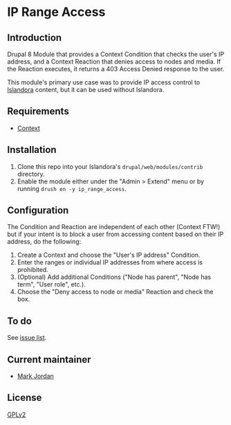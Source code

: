 # IP Range Access

## Introduction

Drupal 8 Module that provides a Context Condition that checks the user's IP address, and a Context Reaction that denies access to nodes and media. If the Reaction executes, it returns a 403 Access Denied response to the user.

This module's primary use case was to provide IP access control to [Islandora](https://islandora.ca/) content, but it can be used without Islandora.

## Requirements

* [Context](https://www.drupal.org/project/context)

## Installation

1. Clone this repo into your Islandora's `drupal/web/modules/contrib` directory.
1. Enable the module either under the "Admin > Extend" menu or by running `drush en -y ip_range_access`.

## Configuration

The Condition and Reaction are independent of each other (Context FTW!) but if your intent is to block a user from accessing content based on their IP address, do the following:

1. Create a Context and choose the "User's IP address" Condition.
1. Enter the ranges or individual IP addresses from where access is prohibited.
1. (Optional) Add additional Conditions ("Node has parent", "Node has term", "User role", etc.).
1. Choose the "Deny access to node or media" Reaction and check the box.

## To do

See [issue list](https://github.com/mjordan/ip_range_access/issues).

## Current maintainer

* [Mark Jordan](https://github.com/mjordan)

## License

[GPLv2](http://www.gnu.org/licenses/gpl-2.0.txt)
